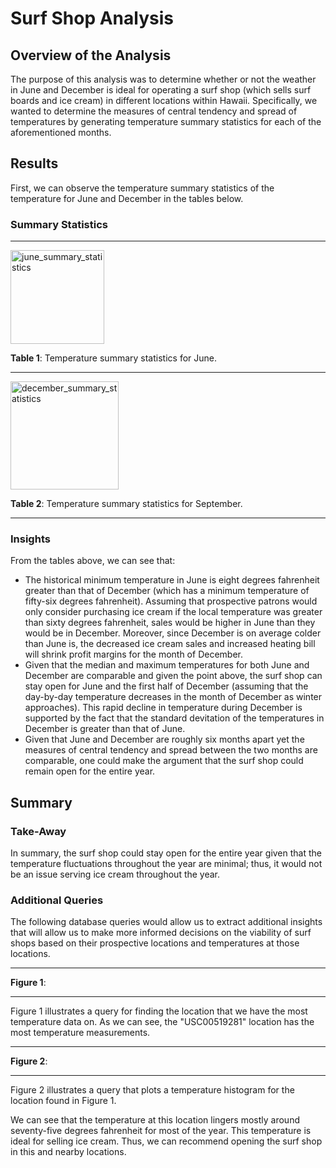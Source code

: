 # Surf Shop Analysis

## Overview of the Analysis
The purpose of this analysis was to determine whether or not the weather in June and December is ideal for operating a surf shop (which sells surf boards and ice cream) in different locations within Hawaii. Specifically, we wanted to determine the measures of central tendency and spread of temperatures by generating temperature summary statistics for each of the aforementioned months.

## Results
First, we can observe the temperature summary statistics of the temperature for June and December in the tables below.

### Summary Statistics
_____

<img width="150" alt="june_summary_statistics" src="https://user-images.githubusercontent.com/80941606/192936315-07b2c8a2-df6c-4018-bcc9-7f7060700b68.png">

**Table 1**: Temperature summary statistics for June.

_____

<img width="173" alt="december_summary_statistics" src="https://user-images.githubusercontent.com/80941606/192936339-1c452a8f-043b-4d2c-bd7a-5027fe13962a.png">

**Table 2**: Temperature summary statistics for September.

_____

### Insights

From the tables above, we can see that:
* The historical minimum temperature in June is eight degrees fahrenheit greater than that of December (which has a minimum temperature of fifty-six degrees fahrenheit). Assuming that prospective patrons would only consider purchasing ice cream if the local temperature was greater than sixty degrees fahrenheit, sales would be higher in June than they would be in December. Moreover, since December is on average colder than June is, the decreased ice cream sales and increased heating bill will shrink profit margins for the month of December.
* Given that the median and maximum temperatures for both June and December are comparable and given the point above, the surf shop can stay open for June and the first half of December (assuming that the day-by-day temperature decreases in the month of December as winter approaches). This rapid decline in temperature during December is supported by the fact that the standard devitation of the temperatures in December is greater than that of June.
* Given that June and December are roughly six months apart yet the measures of central tendency and spread between the two months are comparable, one could make the argument that the surf shop could remain open for the entire year.

## Summary

### Take-Away
In summary, the surf shop could stay open for the entire year given that the temperature fluctuations throughout the year are minimal; thus, it would not be an issue serving ice cream throughout the year.

### Additional Queries
The following database queries would allow us to extract additional insights that will allow us to make more informed decisions on the viability of surf shops based on their prospective locations and temperatures at those locations.

_____


**Figure 1**:

_____

Figure 1 illustrates a query for finding the location that we have the most temperature data on. As we can see, the "USC00519281" location has the most temperature measurements.

_____


**Figure 2**:

_____

Figure 2 illustrates a query that plots a temperature histogram for the location found in Figure 1. 

We can see that the temperature at this location lingers mostly around seventy-five degrees fahrenheit for most of the year. This temperature is ideal for selling ice cream. Thus, we can recommend opening the surf shop in this and nearby locations.
